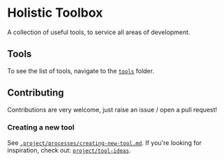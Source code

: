 # Holistic Toolbox

A collection of useful tools, to service all areas of development.

## Tools
To see the list of tools, navigate to the [`tools`]('/`tools`) folder.

## Contributing
Contributions are very welcome, just raise an issue / open a pull request!

### Creating a new tool
See [`.project/processes/creating-new-tool.md`](.project/processes/creating-new-tool.md). If you're looking for inspiration, check out: [`project/tool-ideas`](/project/tool-ideas).
